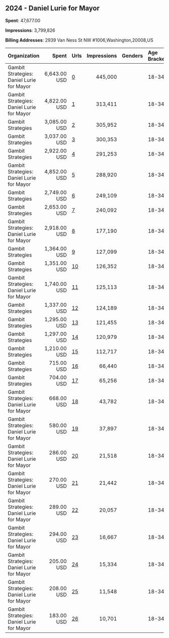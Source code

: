 ## 2024 - Daniel Lurie for Mayor 
**Spent**: 47,677.00

**Impressions**: 3,799,826

**Billing Addresses**: 2939 Van Ness St NW #1006,Washington,20008,US

|Organization|Spent|Urls|Impressions|Genders|Age Brackets|Country Codes|
|:---|---:|:---|---:|:---|:---|:---|
|Gambit Strategies: Daniel Lurie for Mayor|6,643.00 USD|[0](https://www.snap.com/political-ads/asset/d548bd761f7a7a7a39e42c817f8cdbb41de388f06cc4f9e99feb61d0a257f890?mediaType=mp4)|445,000||18-34|united states|
|Gambit Strategies: Daniel Lurie for Mayor|4,822.00 USD|[1](https://www.snap.com/political-ads/asset/90413b9e2a087a9c49630a9e265d4f5f7b66fdebdabb42b15bd95ef45d71df4a?mediaType=mp4)|313,411||18-34|united states|
|Gambit Strategies|3,085.00 USD|[2](https://www.snap.com/political-ads/asset/f2ca4deed3db04e607b01da07d7932815f7ff123e0354f95ee8ea5627a0837f9?mediaType=png)|305,952||18-34|united states|
|Gambit Strategies|3,037.00 USD|[3](https://www.snap.com/political-ads/asset/8b8ddf66bc8e8c2d5d18752bfa0ac2c4f196d3ce1a1755f9dbff79460be754ae?mediaType=png)|300,353||18-34|united states|
|Gambit Strategies|2,922.00 USD|[4](https://www.snap.com/political-ads/asset/aaebade09a360b8365f08642100265f65678de575bee3ff292a87da639a24888?mediaType=mp4)|291,253||18-34|united states|
|Gambit Strategies: Daniel Lurie for Mayor|4,852.00 USD|[5](https://www.snap.com/political-ads/asset/1798f239cf0f0b57f14dcb8a926adf717badd49670a8c6a8ce064be7115e7014?mediaType=mp4)|288,920||18-34|united states|
|Gambit Strategies|2,749.00 USD|[6](https://www.snap.com/political-ads/asset/64cec512ff53c82049b2656de76ddbf89b140b14846556b233beb8af2f1631ee?mediaType=jpg)|249,109||18-34|united states|
|Gambit Strategies|2,653.00 USD|[7](https://www.snap.com/political-ads/asset/7db09b5ef518556dcd33d4688f6638f8fc4af7a6774a4e96ceee359b3dfd1591?mediaType=mp4)|240,092||18-34|united states|
|Gambit Strategies: Daniel Lurie for Mayor|2,918.00 USD|[8](https://www.snap.com/political-ads/asset/0f7dbb23f0c97825aaedc2ce66e410b34b8aa72510c788ba2ed5d3429dd56a67?mediaType=mp4)|177,190||18-34|united states|
|Gambit Strategies|1,364.00 USD|[9](https://www.snap.com/political-ads/asset/86ed917486390a6f09157ebe13feecdab348a3f6d18be83ab9fee544fa801f56?mediaType=jpg)|127,099||18-34|united states|
|Gambit Strategies|1,351.00 USD|[10](https://www.snap.com/political-ads/asset/987832ea71ecca62dddbdb607bcf618a3a4f1e1dfd9e5b5d57b983d61638fe4c?mediaType=mp4)|126,352||18-34|united states|
|Gambit Strategies: Daniel Lurie for Mayor|1,740.00 USD|[11](https://www.snap.com/political-ads/asset/ab69070d3dc5c00b87892f0761608eae108b7bfb542c5c978c689dfa0fd947d9?mediaType=mp4)|125,113||18-34|united states|
|Gambit Strategies|1,337.00 USD|[12](https://www.snap.com/political-ads/asset/7d23b877b15f5608e0ae516ecd94abd05bc297fcf8f0d4cc166775026e79eba1?mediaType=jpg)|124,189||18-34|united states|
|Gambit Strategies|1,295.00 USD|[13](https://www.snap.com/political-ads/asset/51775a086abf32f19167ebcda02b0995e704c1599d4fb5fece425dd2abf01f69?mediaType=mp4)|121,455||18-34|united states|
|Gambit Strategies|1,297.00 USD|[14](https://www.snap.com/political-ads/asset/b801f06db1d947a78c5ee913070777f6d83db4ce585a7ddbcfcc465bdb284c0b?mediaType=jpg)|120,979||18-34|united states|
|Gambit Strategies|1,210.00 USD|[15](https://www.snap.com/political-ads/asset/7f1704f6f2274fce02cfedeaeea17fa88d27ce5d84ff5f8c496c354d1798dac2?mediaType=jpg)|112,717||18-34|united states|
|Gambit Strategies|715.00 USD|[16](https://www.snap.com/political-ads/asset/5a232fd27528fe202b0498cdeb9f7c515ef13da1ddd80a1b47e851d6cf628807?mediaType=mp4)|66,440||18-34|united states|
|Gambit Strategies|704.00 USD|[17](https://www.snap.com/political-ads/asset/346acda712a53d20c6bf71a158ed4bca168539169eb09338b0b79b3222f6548b?mediaType=jpeg)|65,256||18-34|united states|
|Gambit Strategies: Daniel Lurie for Mayor|668.00 USD|[18](https://www.snap.com/political-ads/asset/ecca2ce724ead7d71c097e7c207b62ce59e0b5f7a65d54c10971b1a0b4cd6ec1?mediaType=mp4)|43,782||18-34|united states|
|Gambit Strategies: Daniel Lurie for Mayor|580.00 USD|[19](https://www.snap.com/political-ads/asset/11294b36023acd8bebd537d9729927bb9ee6b006f35e75f1d082d7ef4b8b970e?mediaType=mp4)|37,897||18-34|united states|
|Gambit Strategies: Daniel Lurie for Mayor|286.00 USD|[20](https://www.snap.com/political-ads/asset/001d70fbd324fb89f4691af207e25dc530cebcf04e107f1ae03627be33f389a4?mediaType=mp4)|21,518||18-34|united states|
|Gambit Strategies: Daniel Lurie for Mayor|270.00 USD|[21](https://www.snap.com/political-ads/asset/2a9607a5f9a423e326dc108549244afca2ce8815348610709ea0933e984cac8a?mediaType=mp4)|21,442||18-34|united states|
|Gambit Strategies: Daniel Lurie for Mayor|289.00 USD|[22](https://www.snap.com/political-ads/asset/8a548b819c1225ab390261637651ba515321ed822d5b95342bd47c0cfb1ba4e8?mediaType=mp4)|20,057||18-34|united states|
|Gambit Strategies: Daniel Lurie for Mayor|294.00 USD|[23](https://www.snap.com/political-ads/asset/2083989fc7862781ad36a802fb4b648b4803afe1a938c35fcf77bdfb37f4f521?mediaType=mp4)|16,667||18-34|united states|
|Gambit Strategies: Daniel Lurie for Mayor|205.00 USD|[24](https://www.snap.com/political-ads/asset/fe5fd1d2d5fc96abc04a9d042f74ce18638cf004db3db1f58bad865645edd981?mediaType=mp4)|15,334||18-34|united states|
|Gambit Strategies: Daniel Lurie for Mayor|208.00 USD|[25](https://www.snap.com/political-ads/asset/304f36c265a7b3ac2379cc054134798b4431fa69fe89f3b51591d2151403e4e6?mediaType=mp4)|11,548||18-34|united states|
|Gambit Strategies: Daniel Lurie for Mayor|183.00 USD|[26](https://www.snap.com/political-ads/asset/1caafd3d7c5bd64d23136e7d3cda029a7ca726df07c20fd28b4c22f730ea5e18?mediaType=mp4)|10,701||18-34|united states|
